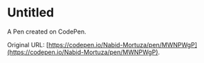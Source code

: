 # Untitled

A Pen created on CodePen.

Original URL: [https://codepen.io/Nabid-Mortuza/pen/MWNPWgP](https://codepen.io/Nabid-Mortuza/pen/MWNPWgP).

